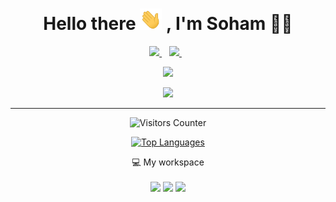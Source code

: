 <h1 align='center'>
  Hello there <img src="https://github.com/ABSphreak/ABSphreak/blob/master/gifs/Hi.gif" width="35px"> , I'm Soham 👨‍💻
</h1>

<p align='center'>
  <a href="https://www.linkedin.com/in/sohamsalkar/">
     <img src="https://img.shields.io/badge/linkedin-%230077B5.svg?&style=for-the-badge&logo=linkedin&logoColor=white" />
  </a>&nbsp;&nbsp;
  <a href="https://instagram.com/sohamssalkar">
    <img src="https://img.shields.io/badge/instagram-%23E4405F.svg?&style=for-the-badge&logo=instagram&logoColor=white" />        
  </a>&nbsp;&nbsp;  
</p>


<p align="center">
  <a>
   <img src="https://github-readme-streak-stats.herokuapp.com/?user=sohamsalkar1&theme=dark)](https://github.com/DenverCoder1/github-readme-streak-stats"/>
</p>
<p align='center'>
  <a href="#"><img src="https://github-readme-stats.vercel.app/api?username=sohamsalkar&show_icons=true&count_private=true&theme=dark" width="500"></a>
</p>

<div align="center">
  
---

<p align="center">
  <a href="https://github.com/sohamsalkar"></a><img src="https://visitor-badge.glitch.me/badge?page_id=sohamsalkar" height="28px" width="105px" alt="Visitors Counter">
</p>

<p align="center">
<a href="#">
  <img alt="Top Languages" src="https://github-readme-stats.vercel.app/api/top-langs/?username=sohamsalkar&langs_count=10&layout=compact&theme=tokyonight" />
</a>
</p>

<p align='center'>
  💻 My workspace<br/><br/>
  <img src="https://img.shields.io/badge/Big%20SUR-FCC624?style=for-the-badge&logo=macOS&logoColor=black"/>
  <img src="https://img.shields.io/badge/Apple-MacBook_Pro_2020-999999?style=for-the-badge&logo=apple&logoColor=white" />
  <img src="https://img.shields.io/badge/intel-core%20i5%208th-%230071C5.svg?&style=for-the-badge&logo=intel&logoColor=white" /
</p>

